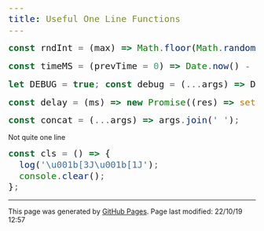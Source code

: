 ```yaml
---
title: Useful One Line Functions
---
```


<style>code {font-size: 1.3em !important} </style>

```javascript
const rndInt = (max) => Math.floor(Math.random() * max) + 1;
```

```javascript
const timeMS = (prevTime = 0) => Date.now() - prevTime;
```

```javascript
let DEBUG = true; const debug = (...args) => DEBUG && console.log('DEBUG:', args);
```

```javascript
const delay = (ms) => new Promise((res) => setTimeout(res, ms));
```

```javascript
const concat = (...args) => args.join(' ');
```

Not quite one line

```js
const cls = () => {
  log('\u001b[3J\u001b[1J');
  console.clear();
};
```

<hr>
<p class="pagedate">This page was generated by <a href=".">GitHub Pages</a>.  Page last modified: 22/10/19 12:57</p>
